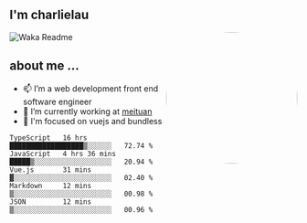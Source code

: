 
<h2>I'm charlielau</h2>
<img align='right' style="border-radius:50%" src="https://avatars1.githubusercontent.com/u/44078251?s=460&u=6b4f1c257663e44063b0b6a21c9c94f45bcfdcc7&v=4" width="230">

![Waka Readme](https://github.com/CharlieLau/charlielau/workflows/Waka%20Readme/badge.svg)

## about me ...
- 📫 I’m a web development front end software engineer
- 🔭 I’m currently working at  <a href="https://www.meituan.com">meituan</a>
- 🔭 I'm focused on vuejs and bundless

<!-- <p align="center">
  <a href="https://github.com/charlielau" class="rich-diff-level-one">
    <img src="https://github-readme-stats.vercel.app/api?username=charlielau&title_color=333&text_color=777" alt="CharlieLau" >
  </a>
</p> -->

<!--START_SECTION:waka-->
```text
TypeScript   16 hrs          ██████████████████▒░░░░░░   72.74 % 
JavaScript   4 hrs 36 mins   █████▒░░░░░░░░░░░░░░░░░░░   20.94 % 
Vue.js       31 mins         ▓░░░░░░░░░░░░░░░░░░░░░░░░   02.40 % 
Markdown     12 mins         ▒░░░░░░░░░░░░░░░░░░░░░░░░   00.98 % 
JSON         12 mins         ▒░░░░░░░░░░░░░░░░░░░░░░░░   00.96 % 
```
<!--END_SECTION:waka-->
